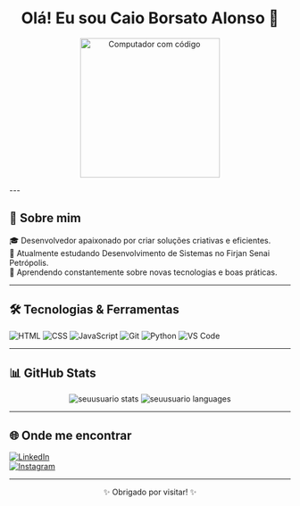 <h1 align="center">Olá! Eu sou Caio Borsato Alonso 👋</h1>

<p align="center">
  <img src="https://cdn-icons-png.flaticon.com/512/3103/3103446.png" alt="Computador com código" width="250"/>
</p>
---

## 🚀 Sobre mim

🎓 Desenvolvedor apaixonado por criar soluções criativas e eficientes.  
💼 Atualmente estudando Desenvolvimento de Sistemas no Firjan Senai Petrópolis.  
🌱 Aprendendo constantemente sobre novas tecnologias e boas práticas.

---

## 🛠️ Tecnologias & Ferramentas

![HTML](https://img.shields.io/badge/-HTML5-E34F26?style=flat-square&logo=html5&logoColor=white)
![CSS](https://img.shields.io/badge/-CSS3-1572B6?style=flat-square&logo=css3)
![JavaScript](https://img.shields.io/badge/-JavaScript-F7DF1E?style=flat-square&logo=javascript&logoColor=black)
![Git](https://img.shields.io/badge/-Git-F05032?style=flat-square&logo=git&logoColor=white)
![Python](https://img.shields.io/badge/-Python-3776AB?style=flat-square&logo=python&logoColor=white)
![VS Code](https://img.shields.io/badge/-VS%20Code-007ACC?style=flat-square&logo=visual-studio-code&logoColor=white)

---

## 📊 GitHub Stats

<p align="center">
  <img src="https://github-readme-stats.vercel.app/api?username=seuusuario&show_icons=true&theme=github_dark" alt="seuusuario stats"/>
  <img src="https://github-readme-stats.vercel.app/api/top-langs/?username=seuusuario&layout=compact&theme=github_dark" alt="seuusuario languages"/>
</p>

---

## 🌐 Onde me encontrar

[![LinkedIn](https://img.shields.io/badge/-LinkedIn-0077B5?style=flat-square&logo=linkedin&logoColor=white)](https://linkedin.com/in/caio-alonso-455358261)  
[![Instagram](https://img.shields.io/badge/-Instagram-E4405F?style=flat-square&logo=instagram&logoColor=white)](https://instagram.com/c.alonso33)

---

<p align="center">✨ Obrigado por visitar! ✨</p>
